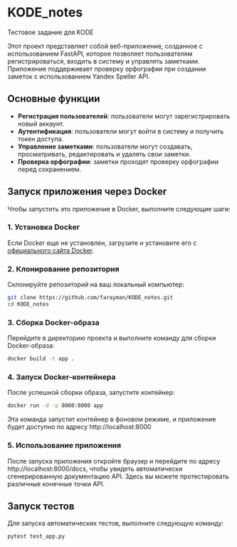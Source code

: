 # KODE_notes
Тестовое задание для KODE

Этот проект представляет собой веб-приложение, созданное с использованием FastAPI, которое позволяет пользователям регистрироваться, входить в систему и управлять заметками. Приложение поддерживает проверку орфографии при создании заметок с использованием Yandex Speller API.

## Основные функции

- **Регистрация пользователей**: пользователи могут зарегистрировать новый аккаунт.
- **Аутентификация**: пользователи могут войти в систему и получить токен доступа.
- **Управление заметками**: пользователи могут создавать, просматривать, редактировать и удалять свои заметки.
- **Проверка орфографии**: заметки проходят проверку орфографии перед сохранением.

## Запуск приложения через Docker

Чтобы запустить это приложение в Docker, выполните следующие шаги:

### 1. Установка Docker

Если Docker еще не установлен, загрузите и установите его с [официального сайта Docker](https://www.docker.com/get-started).

### 2. Клонирование репозитория

Склонируйте репозиторий на ваш локальный компьютер:

```bash
git clone https://github.com/farayman/KODE_notes.git
cd KODE_notes
```

### 3. Сборка Docker-образа
Перейдите в директорию проекта и выполните команду для сборки Docker-образа:
```bash
docker build -t app .
```
### 4. Запуск Docker-контейнера
После успешной сборки образа, запустите контейнер:
```bash
docker run -d -p 8000:8000 app
```
Эта команда запустит контейнер в фоновом режиме, и приложение будет доступно по адресу http://localhost:8000

### 5. Использование приложения
После запуска приложения откройте браузер и перейдите по адресу http://localhost:8000/docs, чтобы увидеть автоматически сгенерированную документацию API. Здесь вы можете протестировать различные конечные точки API.

## Запуск тестов

Для запуска автоматических тестов, выполните следующую команду:

```bash
pytest test_app.py





